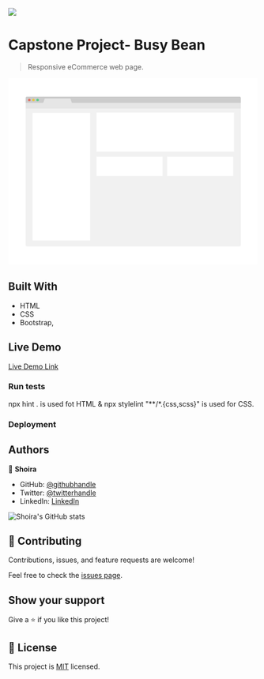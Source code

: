 ![](https://img.shields.io/badge/Microverse-blueviolet)

# Capstone Project- Busy Bean

>  Responsive eCommerce web page.

![screenshot](./app_screenshot.png)


## Built With

- HTML
- CSS
- Bootstrap, 

## Live Demo

[Live Demo Link](https://shoirata.github.io/ZATTIX/)


### Run tests

npx hint . is used fot HTML & npx stylelint "**/*.{css,scss}" is used for CSS.

### Deployment



## Authors

👤 **Shoira**

- GitHub: [@githubhandle](https://github.com/shoirata)
- Twitter: [@twitterhandle](https://twitter.com/Shoira03)
- LinkedIn: [LinkedIn](https://www.linkedin.com/in/shoira-tashpulatova-bab4a7122/)

![Shoira's GitHub stats](https://github-readme-stats.vercel.app/api?username=shoirata&count_private=true)

## 🤝 Contributing

Contributions, issues, and feature requests are welcome!

Feel free to check the [issues page](issues/).



## Show your support

Give a ⭐️ if you like this project!


## 📝 License

This project is [MIT](lic.url) licensed.
